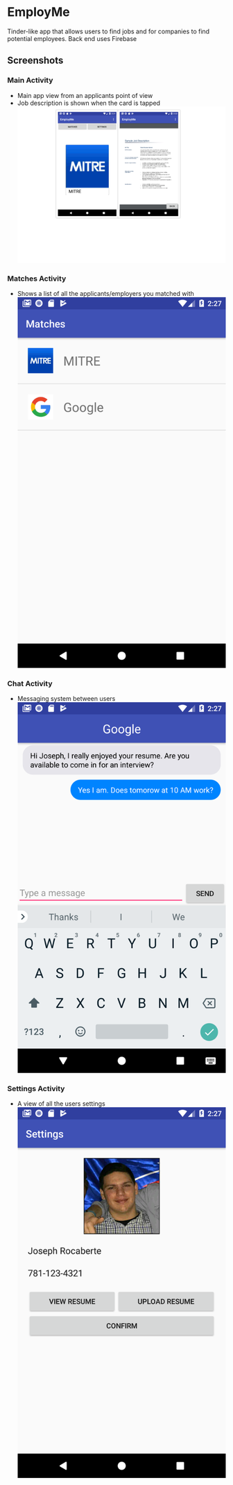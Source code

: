 # EmployMe
Tinder-like app that allows users to find jobs and for companies to find potential employees.
Back end uses Firebase

## Screenshots
### Main Activity
- Main app view from an applicants point of view
- Job description is shown when the card is tapped
![Alt text](/screenshots/main_activity.png?raw=true "Main Activity")

### Matches Activity
- Shows a list of all the applicants/employers you matched with
![Alt text](/screenshots/matches_activity.png?raw=true "Matches Activity")

### Chat Activity
- Messaging system between users
![Alt text](/screenshots/chat_activity.png?raw=true "Chat Activity")

### Settings Activity
- A view of all the users settings
![Alt text](/screenshots/settings_activity.png?raw=true "Settings Activity")
